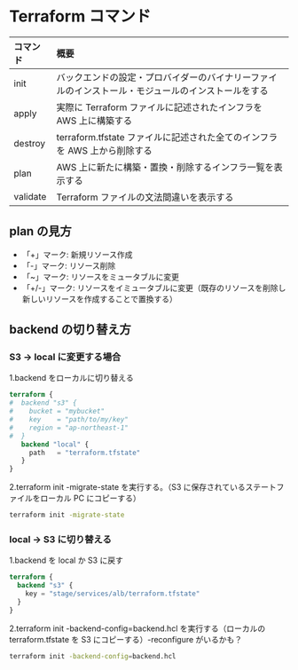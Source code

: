 # Terraform コマンド

| コマンド | 概要                                                                                               |
| :------- | :------------------------------------------------------------------------------------------------- |
| init     | バックエンドの設定・プロバイダーのバイナリーファイルのインストール・モジュールのインストールをする |
| apply    | 実際に Terraform ファイルに記述されたインフラを AWS 上に構築する                                   |
| destroy  | terraform.tfstate ファイルに記述された全てのインフラを AWS 上から削除する                          |
| plan     | AWS 上に新たに構築・置換・削除するインフラ一覧を表示する                                           |
| validate | Terraform ファイルの文法間違いを表示する                                                           |

## plan の見方

- 「+」マーク: 新規リソース作成
- 「-」マーク: リソース削除
- 「~」マーク: リソースをミュータブルに変更
- 「+/-」マーク: リソースをイミュータブルに変更（既存のリソースを削除し新しいリソースを作成することで置換する）

## backend の切り替え方

### S3 → local に変更する場合

1.backend をローカルに切り替える

```main.tf
terraform {
#  backend "s3" {
#    bucket = "mybucket"
#    key    = "path/to/my/key"
#    region = "ap-northeast-1"
#  }
   backend "local" {
     path   = "terraform.tfstate"
   }
}
```

2.terraform init -migrate-state を実行する。（S3 に保存されているステートファイルをローカル PC にコピーする）

```bash
terraform init -migrate-state
```

### local → S3 に切り替える

1.backend を local か S3 に戻す

```main.tf
terraform {
  backend "s3" {
    key = "stage/services/alb/terraform.tfstate"
  }
}
```

2.terraform init -backend-config=backend.hcl を実行する（ローカルの terraform.tfstate を S3 にコピーする）-reconfigure がいるかも？

```bash
terraform init -backend-config=backend.hcl
```
